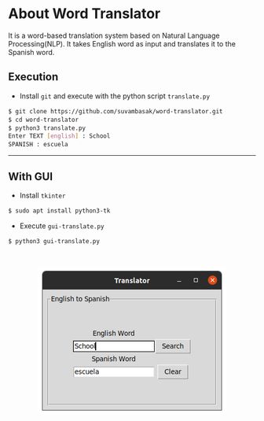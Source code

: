 # About Word Translator

It is a word-based translation system based on Natural Language Processing(NLP). It takes English word as input and translates it to the Spanish word.


## Execution
- Install `git` and execute with the python script `translate.py`
```bash
$ git clone https://github.com/suvambasak/word-translator.git
$ cd word-translator
$ python3 translate.py
Enter TEXT [english] : School
SPANISH : escuela 
```
---
## With GUI
- Install `tkinter`
```bash
$ sudo apt install python3-tk
```
- Execute `gui-translate.py`
```bash
$ python3 gui-translate.py
```

<br>

<p align='center' width='100%'>
    <img src='https://github.com/suvambasak/word-translator/blob/master/img/snap.png?raw=true'>
</p>
